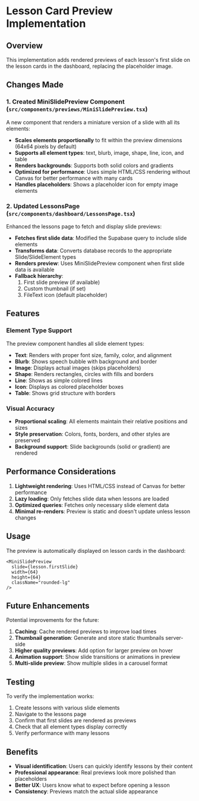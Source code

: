 # Lesson Card Preview Implementation

## Overview
This implementation adds rendered previews of each lesson's first slide on the lesson cards in the dashboard, replacing the placeholder image.

## Changes Made

### 1. Created MiniSlidePreview Component (`src/components/previews/MiniSlidePreview.tsx`)
A new component that renders a miniature version of a slide with all its elements:
- **Scales elements proportionally** to fit within the preview dimensions (64x64 pixels by default)
- **Supports all element types**: text, blurb, image, shape, line, icon, and table
- **Renders backgrounds**: Supports both solid colors and gradients
- **Optimized for performance**: Uses simple HTML/CSS rendering without Canvas for better performance with many cards
- **Handles placeholders**: Shows a placeholder icon for empty image elements

### 2. Updated LessonsPage (`src/components/dashboard/LessonsPage.tsx`)
Enhanced the lessons page to fetch and display slide previews:
- **Fetches first slide data**: Modified the Supabase query to include slide elements
- **Transforms data**: Converts database records to the appropriate Slide/SlideElement types
- **Renders preview**: Uses MiniSlidePreview component when first slide data is available
- **Fallback hierarchy**: 
  1. First slide preview (if available)
  2. Custom thumbnail (if set)
  3. FileText icon (default placeholder)

## Features

### Element Type Support
The preview component handles all slide element types:
- **Text**: Renders with proper font size, family, color, and alignment
- **Blurb**: Shows speech bubble with background and border
- **Image**: Displays actual images (skips placeholders)
- **Shape**: Renders rectangles, circles with fills and borders
- **Line**: Shows as simple colored lines
- **Icon**: Displays as colored placeholder boxes
- **Table**: Shows grid structure with borders

### Visual Accuracy
- **Proportional scaling**: All elements maintain their relative positions and sizes
- **Style preservation**: Colors, fonts, borders, and other styles are preserved
- **Background support**: Slide backgrounds (solid or gradient) are rendered

## Performance Considerations

1. **Lightweight rendering**: Uses HTML/CSS instead of Canvas for better performance
2. **Lazy loading**: Only fetches slide data when lessons are loaded
3. **Optimized queries**: Fetches only necessary slide element data
4. **Minimal re-renders**: Preview is static and doesn't update unless lesson changes

## Usage

The preview is automatically displayed on lesson cards in the dashboard:

```tsx
<MiniSlidePreview 
  slide={lesson.firstSlide} 
  width={64} 
  height={64}
  className="rounded-lg"
/>
```

## Future Enhancements

Potential improvements for the future:
1. **Caching**: Cache rendered previews to improve load times
2. **Thumbnail generation**: Generate and store static thumbnails server-side
3. **Higher quality previews**: Add option for larger preview on hover
4. **Animation support**: Show slide transitions or animations in preview
5. **Multi-slide preview**: Show multiple slides in a carousel format

## Testing

To verify the implementation works:
1. Create lessons with various slide elements
2. Navigate to the lessons page
3. Confirm that first slides are rendered as previews
4. Check that all element types display correctly
5. Verify performance with many lessons

## Benefits

- **Visual identification**: Users can quickly identify lessons by their content
- **Professional appearance**: Real previews look more polished than placeholders
- **Better UX**: Users know what to expect before opening a lesson
- **Consistency**: Previews match the actual slide appearance
